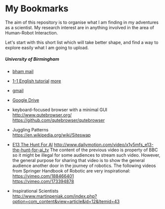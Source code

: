 # My Bookmarks

The aim of this repository is to organise what I am finding in
my adventures as a scientist. My research interest are in anything
involved in the area of Human-Robot Interaction.

Let's start with this short list which will take better shape,
and find a way to explore easily what I am going to upload.

##### University of Birmingham 
* [bham mail](https://owa04.bham.ac.uk/owa/)
* [1-1 English tutorial](http://www.meetme.so/1to1english)  [more](https://intranet.birmingham.ac.uk/as/bia/insessional/1-1english.aspx)


* [gmail](https://accounts.google.com/ServiceLogin?continue=https%3A%2F%2Fmail.google.com%2Fmail%2F&service=mail&sacu=1&rip=1#identifier)

* [Google Drive](https://accounts.google.com/ServiceLogin?service=wise&passive=true&continue=http%3A%2F%2Fdrive.google.com%2F%3Futm_source%3Den_US&utm_medium=button&utm_campaign=web&utm_content=gotodrive&usp=gtd&ltmpl=drive&urp=https%3A%2F%2Fwww.google.co.uk%2F#identifier)


* keyboard-focused browser with a minimal GUI  
http://www.qutebrowser.org/    
https://github.com/qutebrowser/qutebrowser    


* Juggling Patterns   
https://en.wikipedia.org/wiki/Siteswap


* [E13 The Hunt For AI](http://www.bbc.co.uk/programmes/b01fmbvb )
http://www.dailymotion.com/video/x1y5mfs_e13-the-hunt-for-ai_tv
The content of the previous video is property of BBC so it might be illegal
for some audiences to stream such video. However, the general purpose 
for sharing that video is to show the general audience another door in the 
journey of robotics. The following videos from Springer Handbook of Robotic
are very inspirational:   
https://vimeo.com/188466401  
https://vimeo.com/173394878   



 


* Inspirational Scientists   
http://www.martinpeniak.com/index.php?option=com_content&view=article&id=12&Itemid=43  
